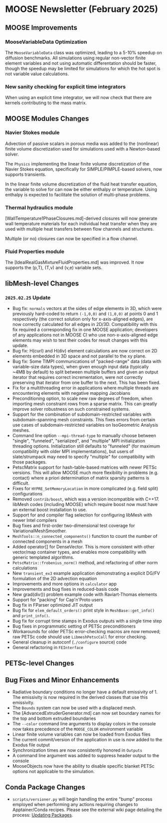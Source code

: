 # MOOSE Newsletter (February 2025)

## MOOSE Improvements

### MooseVariableData Optimization

The `MooseVariableData` class was optimized, leading to a 5-10% speedup on diffusion benchmarks. All simulations using regular non-vector finite element variables
and not using automatic differentation should be faster, though the speedup may be limited for simulations for which the hot spot is not variable value calculations.

### New sanity checking for explicit time integrators

When using an explicit time integrator, we will now check that there are kernels contributing to the mass matrix.

## MOOSE Modules Changes

### Navier Stokes module

Advection of passive scalars in porous media was added to the (nonlinear) finite volume discretization used for simulations used with a Newton-based solver.

The `Physics` implementing the linear finite volume discretization of the Navier Stokes equation, specifically for SIMPLE/PIMPLE-based solvers, now supports transients.

In the linear finite volume discretization of the fluid heat transfer equation, the variable to solve for can now be either enthalpy or temperature.
Using enthalpy is expected to facilitate the solution of multi-phase problems.

### Thermal hydraulics module

[WallTemperature1PhaseClosures.md]-derived closures will now generate wall temperature materials for each individual heat transfer when they are used with multiple heat transfers between flow channels and structures.

Multiple (or no) closures can now be specified in a flow channel.

### Fluid Properties module

The [IdealRealGasMixtureFluidProperties.md] was improved. It now supports the (p,T), (T,v) and (v,e) variable sets.

## libMesh-level Changes

### `2025.02.25` Update

- Bug fix: `normals` vectors at the sides of edge elements in 3D,
  which were previously hard-coded to return `(-1,0,0)` and `(1,0,0)`
  at points 0 and 1 respectively (the correct solution only for
  x-axis-aligned edges), are now correctly calculated for all edges in
  2D/3D.  Compatibility with this fix required a corresponding fix in
  one MOOSE application; developers of any applications not in MOOSE
  CI who use non-x-axis-aligned edge elements may wish to test their
  codes for result changes with this update.
- Bug fix: H(curl) and H(div) element calculations are now correct on
  2D elements embedded in 3D space and not parallel to the xy plane.
- Bug fix: Some TIMPI communications of "packed-range" data (data with
  variable-size data types), when given enough input data (typically
  ~4MB by default) to split between multiple buffers and given an
  output iterator that requires correct incrementation, were not
  correctly preserving that iterator from one buffer to the next.
  This has been fixed.
- Fix for a multithreading error in applications where multiple
  threads are encountering elements with negative mapping Jacobians
- Preconditioning option, to scale new raw degrees of freedom, when
  importing mesh constraint rows from a sparse matrix.  This can
  greatly improve solver robustness on such constrained systems.
- Support for the combination of subdomain-restricted variables with
  subdomain-spanning mesh constraints.  This fixes errors from certain
  use cases of subdomain-restricted variables on IsoGeometric
  Analysis meshes.
- Command line option `--mpi-thread-type` to manually choose between
  "single", "funneled", "serialized", and "multiple" MPI
  initialization threading options.  Initialization still defaults to
  "funneled" (for maximum compatibility with older MPI
  implementations), but users of slate/strumpack may need to specify
  "multiple" for compatibility with those packages.
- PetscMatrix support for hash-table-based matrices with newer PETSc
  versions.  This will allow MOOSE much more flexibility in problems
  (e.g. contact) where a priori determination of matrix sparsity
  patterns is difficult.
- Fixes for `HYPRE_SetMemoryLocation` in more complicated (e.g. field
  split) configurations
- Removed `contrib/boost`, which was a version incompatible with
  C++17.  libMesh codes (including MOOSE) which require boost now must
  have an external boost installation to use.
- Support for and compiler flag selection for configuring libMesh with
  newer Intel compilers
- Bug fixes and first-order two-dimensional test coverage for
  VariationalMeshSmoother.
- `MeshTools::n_connected_components()` function to count the number
  of connected components in a mesh
- Added operator[] for DenseVector.  This is more consistent with
  other vector/map container types, and enables more compatibility
  with generic templated algorithms.
- `PetscMatrix::frobenius_norm()` method, and refactoring of other
  norm calculations
- New `transient_ex3` example application demonstrating a explicit
  DG/FV formulation of the 2D advection equation
- Improvements and more options in `calculator` app
- Improvements and bug fixes in reduced-basis code
- New grad(div()) problem example code with Raviart-Thomas elements
- Support for "packing" for Cap'n'Proto users
- Bug fix in FParser optimized JIT output
- Bug fix for `elem_default_orders()` print style in
  `MeshBase::get_info()` and `print_info()`.
- Bug fix for corrupt time stamps in Exodus outputs with a single time
  step
- Bug fixes in programmatic setting of PETSc preconditioners
- Workarounds for older PETSc error-checking macros are now removed;
  raw PETSc code should use `LibmeshPetscCall` for error checking.
- General cleanup in autoconf (`./configure` source) code
- General refactoring in `FEInterface`

## PETSc-level Changes

## Bug Fixes and Minor Enhancements

- Radiative boundary conditions no longer have a default emissivity of 1. The emissivity is now required in the derived classes
  that use this emissivity.
- The `Bounds` system can now be used with a displaced mesh.
- The [AdvancedExtruderGenerator.md] can now set boundary names for the top and bottom extruded boundaries
- The `--color` command line arguments to display colors in the console now takes precedence of the `MOOSE_COLOR` environment variable
- Linear finite volume variables can now be loaded from Exodus files
- The current commit/version of the application in use is now added to the Exodus file output
- Synchronization times are now consistently honored in `Outputs`
- A command line argument was added to suppress header output to the console
- MooseObjects now have the ability to disable specific blanket PETSc options not applicable to the simulation.

## Conda Package Changes

- `scripts/versioner.py` will begin handling the entire "bump" process employed when performing any
  actions requiring changes to Apptainer/Conda recipes. Please see the external wiki page detailing
  the process: [Updating Packages](https://github.com/idaholab/moose/wiki/Updating-packages).
